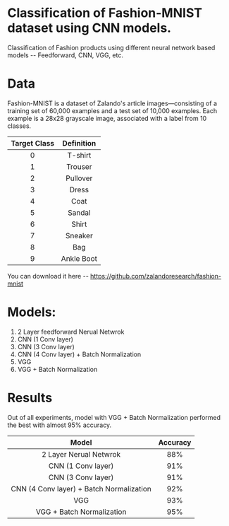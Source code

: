 #  Classification of Fashion-MNIST dataset using CNN models. 

Classification of Fashion products using different neural network based models -- Feedforward, CNN, VGG, etc.


# Data
Fashion-MNIST is a dataset of Zalando's article images—consisting of a training set of 60,000 examples and a test set of 10,000 examples. Each example is a 28x28 grayscale image, associated with a label from 10 classes.

| Target Class  |   Definition  |
|     :---:     |     :---:     |
|       0       |    T-shirt    |
|       1       | Trouser  |
|       2       | Pullover  |
|       3       | Dress   |
|       4       | Coat  |
|       5       | Sandal  |
|       6       | Shirt  |
|       7       | Sneaker  |
|       8       | Bag |
|       9       | Ankle Boot  |

You can download it here -- https://github.com/zalandoresearch/fashion-mnist

# Models:
1. 2 Layer feedforward Nerual Netwrok
2. CNN (1 Conv layer)
3. CNN (3 Conv layer)
4. CNN (4 Conv layer) + Batch Normalization
5. VGG
6. VGG + Batch Normalization

# Results
Out of all experiments, model with VGG + Batch Normalization performed the best with almost 95% accuracy.

| Model | Accuracy |
| :---: |   :---:   |
| 2 Layer Nerual Netwrok |    88%   |
| CNN (1 Conv layer) | 91%  |
| CNN (3 Conv layer) | 91%  |
| CNN (4 Conv layer) + Batch Normalization | 92%   |
|  VGG     | 93%  |
| VGG + Batch Normalization| 95%  |

